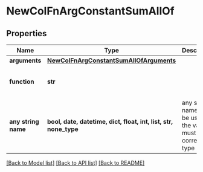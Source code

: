 # NewColFnArgConstantSumAllOf


## Properties
Name | Type | Description | Notes
------------ | ------------- | ------------- | -------------
**arguments** | [**NewColFnArgConstantSumAllOfArguments**](NewColFnArgConstantSumAllOfArguments.md) |  | 
**function** | **str** |  | defaults to "constant sum"
**any string name** | **bool, date, datetime, dict, float, int, list, str, none_type** | any string name can be used but the value must be the correct type | [optional]

[[Back to Model list]](../README.md#documentation-for-models) [[Back to API list]](../README.md#documentation-for-api-endpoints) [[Back to README]](../README.md)


